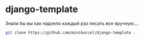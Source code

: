 # django-template
Знали бы вы как надоело каждый раз писать все вручную....

```bash
git clone https://github.com/minikaccel/django-template .
```

